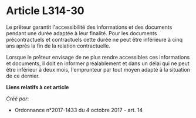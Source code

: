 # Article L314-30

Le prêteur garantit l'accessibilité des informations et des documents pendant une durée adaptée à leur finalité. Pour les
documents précontractuels et contractuels cette durée ne peut être inférieure à cinq ans après la fin de la relation
contractuelle.

Lorsque le prêteur envisage de ne plus rendre accessibles ces informations et documents, il doit en informer préalablement et
dans un délai qui ne peut être inférieur à deux mois, l'emprunteur par tout moyen adapté à la situation de ce dernier.

**Liens relatifs à cet article**

_Créé par_:

  - Ordonnance n°2017-1433 du 4 octobre 2017 - art. 14
